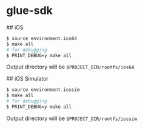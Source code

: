 # glue-sdk

## iOS
```sh
$ source environment.ios64
$ make all
# for debugging
$ PRINT_DEBUG=y make all
```
Output directory will be `$PROJECT_DIR/rootfs/ios64`

## iOS Simulator
```sh
$ source environment.iossim
$ make all
# for debugging
$ PRINT_DEBUG=y make all
```
Output directory will be `$PROJECT_DIR/rootfs/iossim`
